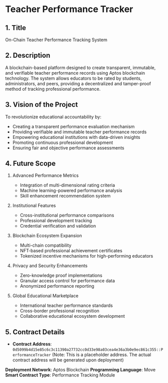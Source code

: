 # Teacher Performance Tracker

## 1. Title
On-Chain Teacher Performance Tracking System

## 2. Description
A blockchain-based platform designed to create transparent, immutable, and verifiable teacher performance records using Aptos blockchain technology. The system allows educators to be rated by students, administrators, and peers, providing a decentralized and tamper-proof method of tracking professional performance.

## 3. Vision of the Project
To revolutionize educational accountability by:
- Creating a transparent performance evaluation mechanism
- Providing verifiable and immutable teacher performance records
- Empowering educational institutions with data-driven insights
- Promoting continuous professional development
- Ensuring fair and objective performance assessments

## 4. Future Scope
1. Advanced Performance Metrics
   - Integration of multi-dimensional rating criteria
   - Machine learning-powered performance analysis
   - Skill enhancement recommendation system

2. Institutional Features
   - Cross-institutional performance comparisons
   - Professional development tracking
   - Credential verification and validation

3. Blockchain Ecosystem Expansion
   - Multi-chain compatibility
   - NFT-based professional achievement certificates
   - Tokenized incentive mechanisms for high-performing educators

4. Privacy and Security Enhancements
   - Zero-knowledge proof implementations
   - Granular access control for performance data
   - Anonymized performance reporting

5. Global Educational Marketplace
   - International teacher performance standards
   - Cross-border professional recognition
   - Collaborative educational ecosystem development

## 5. Contract Details
- **Contract Address**: `0d5099b4d15e85c6c3c11390a27732cc0d33e98a03cea4e36a3b0e9ec861c355::PerformanceTracker`
  (Note: This is a placeholder address. The actual contract address will be generated upon deployment)

**Deployment Network**: Aptos Blockchain
**Programming Language**: Move
**Smart Contract Type**: Performance Tracking Module
